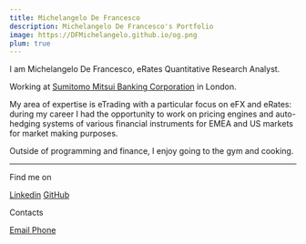```yaml
---
title: Michelangelo De Francesco
description: Michelangelo De Francesco's Portfolio
image: https://DFMichelangelo.github.io/og.png
plum: true
---
```


<script setup lag="ts">
const isBasePath= window.location.pathname === "/"
</script>

<div v-if="isBasePath">
I am Michelangelo De Francesco, eRates Quantitative Research Analyst.

Working at [<span i-mdi:bank-outline/> Sumitomo Mitsui Banking Corporation](https://www.smbcgroup.com/) in London.<br>

My area of expertise is eTrading with a particular focus on eFX and eRates: during my career I had the opportunity to work on pricing engines and auto-hedging systems of various financial instruments for EMEA and US markets for market making purposes.

Outside of programming and finance, I enjoy going to the gym and cooking.

---
  <div flex="~ justify-between">
    <div>
      <div>Find me on</div>
      <p flex="~ gap-3 wrap" class="mt--0!">
        <a href="https://www.linkedin.com/in/dfmichelangelo/" target="_blank"><span op75 i-simple-icons-linkedin /> Linkedin</a>
        <a href="https://github.com/dfmichelangelo" target="_blank"><span op75 i-simple-icons-github /> GitHub</a>
      </p>
    </div>
    <div id="contacts">
      <div flex="~ justify-end">Contacts</div>
        <p flex="~ gap-3 wrap justify-end" class="mt--0!">
        <VTooltip>
          <a href="mailto:df.michelangelo@gmail.com" target="_blank"><span op75 i-simple-icons-gmail /> Email
          </a>
          <template #popper>df.michelangelo@gmail.com</template>
        </VTooltip>
        <VTooltip>
          <a href="tel:+393316496194" target="_blank"><span op75 i-material-symbols:call /> Phone</a>
          <template #popper>+39 3316496194</template>
        </VTooltip>
        </p>
    </div>
  </div>
</div>